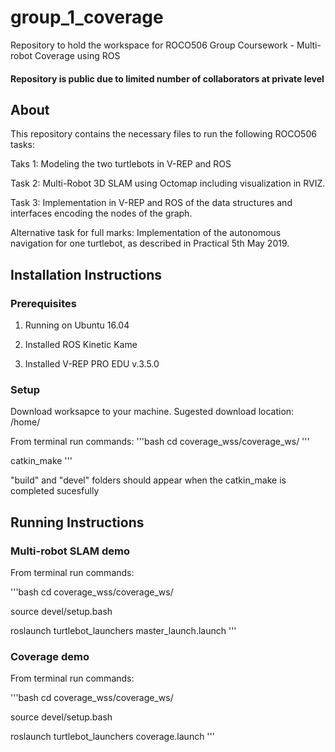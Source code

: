 # group_1_coverage
Repository to hold the workspace for ROCO506 Group Coursework - Multi-robot Coverage using ROS

#### Repository is public due to limited number of collaborators at private level

## About
This repository contains the necessary files to run the following ROCO506 tasks:

Taks 1: Modeling the two turtlebots in V-REP and ROS

Task 2: Multi-Robot 3D SLAM using Octomap including visualization in RVIZ.

Task 3: Implementation in V-REP and ROS of the data structures and interfaces encoding the nodes of the graph. 

Alternative task for full marks: Implementation of the autonomous navigation for one turtlebot, as described in Practical 5th May 2019.

## Installation Instructions

### Prerequisites
1. Running on Ubuntu 16.04

2. Installed ROS Kinetic Kame

3. Installed V-REP PRO EDU v.3.5.0

### Setup
Download worksapce to your machine. Sugested download location: /home/

From terminal run commands:
'''bash
cd coverage_wss/coverage_ws/
'''

catkin_make
'''

"build" and "devel" folders should appear when the catkin_make is completed sucesfully

## Running Instructions

### Multi-robot SLAM demo
From terminal run commands:
  
'''bash
cd coverage_wss/coverage_ws/
  
source devel/setup.bash
 
roslaunch turtlebot_launchers master_launch.launch
'''

### Coverage demo
From terminal run commands:
 
'''bash 
cd coverage_wss/coverage_ws/
  
source devel/setup.bash
  
roslaunch turtlebot_launchers coverage.launch
'''
